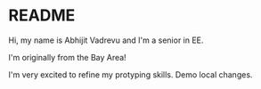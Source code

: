 # README

Hi, my name is Abhijit Vadrevu and I'm a senior in EE.

I'm originally from the Bay Area!

I'm very excited to refine my protyping skills. Demo local changes.